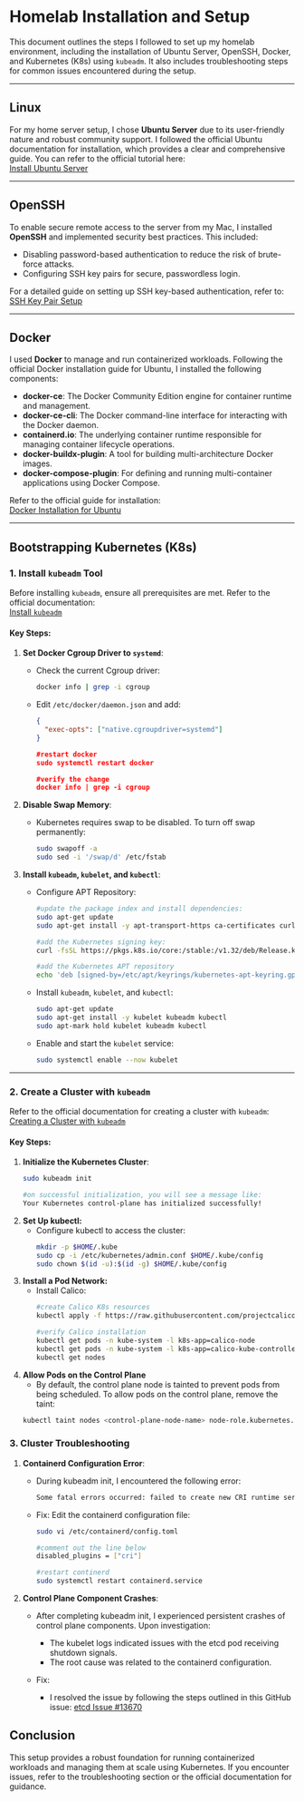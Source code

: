 # Homelab Installation and Setup

This document outlines the steps I followed to set up my homelab environment, including the installation of Ubuntu Server, OpenSSH, Docker, and Kubernetes (K8s) using `kubeadm`. It also includes troubleshooting steps for common issues encountered during the setup.

---

## **Linux**
For my home server setup, I chose **Ubuntu Server** due to its user-friendly nature and robust community support. I followed the official Ubuntu documentation for installation, which provides a clear and comprehensive guide. You can refer to the official tutorial here:  
[Install Ubuntu Server](https://ubuntu.com/tutorials/install-ubuntu-server#1-overview)

---

## **OpenSSH**
To enable secure remote access to the server from my Mac, I installed **OpenSSH** and implemented security best practices. This included:
- Disabling password-based authentication to reduce the risk of brute-force attacks.
- Configuring SSH key pairs for secure, passwordless login.

For a detailed guide on setting up SSH key-based authentication, refer to:  
[SSH Key Pair Setup](https://www.digitalocean.com/community/tutorials/how-to-configure-ssh-key-based-authentication-on-a-linux-server)

---

## **Docker**
I used **Docker** to manage and run containerized workloads. Following the official Docker installation guide for Ubuntu, I installed the following components:
- **docker-ce**: The Docker Community Edition engine for container runtime and management.
- **docker-ce-cli**: The Docker command-line interface for interacting with the Docker daemon.
- **containerd.io**: The underlying container runtime responsible for managing container lifecycle operations.
- **docker-buildx-plugin**: A tool for building multi-architecture Docker images.
- **docker-compose-plugin**: For defining and running multi-container applications using Docker Compose.

Refer to the official guide for installation:  
[Docker Installation for Ubuntu](https://docs.docker.com/engine/install/ubuntu/)

---

## **Bootstrapping Kubernetes (K8s)**

### **1. Install `kubeadm` Tool**
Before installing `kubeadm`, ensure all prerequisites are met. Refer to the official documentation:  
[Install `kubeadm`](https://kubernetes.io/docs/setup/production-environment/tools/kubeadm/install-kubeadm/)

#### **Key Steps:**
1. **Set Docker Cgroup Driver to `systemd`**:
   - Check the current Cgroup driver:
     ```bash
     docker info | grep -i cgroup
     ```
   - Edit `/etc/docker/daemon.json` and add:
     ```json
     {
       "exec-opts": ["native.cgroupdriver=systemd"]
     }

     #restart docker
     sudo systemctl restart docker

     #verify the change
     docker info | grep -i cgroup
     ```

2. **Disable Swap Memory**:
   - Kubernetes requires swap to be disabled. To turn off swap permanently:
     ```bash
     sudo swapoff -a
     sudo sed -i '/swap/d' /etc/fstab
     ```

3. **Install `kubeadm`, `kubelet`, and `kubectl`**:
   - Configure APT Repository: 
     ```bash
     #update the package index and install dependencies:
     sudo apt-get update
     sudo apt-get install -y apt-transport-https ca-certificates curl gpg

     #add the Kubernetes signing key:
     curl -fsSL https://pkgs.k8s.io/core:/stable:/v1.32/deb/Release.key | sudo gpg --dearmor -o /etc/apt/keyrings/kubernetes-apt-keyring.gpg

     #add the Kubernetes APT repository
     echo 'deb [signed-by=/etc/apt/keyrings/kubernetes-apt-keyring.gpg] https://pkgs.k8s.io/core:/stable:/v1.32/deb/ /' | sudo tee /etc/apt/sources.list.d/kubernetes.list
     ```

   - Install `kubeadm`, `kubelet`, and `kubectl`:
     ```bash
     sudo apt-get update
     sudo apt-get install -y kubelet kubeadm kubectl
     sudo apt-mark hold kubelet kubeadm kubectl
     ```
   - Enable and start the `kubelet` service:
     ```bash
     sudo systemctl enable --now kubelet
     ```

---

### **2. Create a Cluster with `kubeadm`**
Refer to the official documentation for creating a cluster with `kubeadm`:  
[Creating a Cluster with `kubeadm`](https://kubernetes.io/docs/setup/production-environment/tools/kubeadm/create-cluster-kubeadm/)

#### **Key Steps:**
1. **Initialize the Kubernetes Cluster**:
    ```bash
    sudo kubeadm init

    #on successful initialization, you will see a message like:
    Your Kubernetes control-plane has initialized successfully!
    ```
2. **Set Up kubectl:**
   - Configure kubectl to access the cluster:
     ```bash
     mkdir -p $HOME/.kube
     sudo cp -i /etc/kubernetes/admin.conf $HOME/.kube/config
     sudo chown $(id -u):$(id -g) $HOME/.kube/config
     ```
3. **Install a Pod Network:**
   - Install Calico:
     ```bash
     #create Calico K8s resources
     kubectl apply -f https://raw.githubusercontent.com/projectcalico/calico/v3.26.1/manifests/calico.yaml

     #verify Calico installation
     kubectl get pods -n kube-system -l k8s-app=calico-node
     kubectl get pods -n kube-system -l k8s-app=calico-kube-controllers
     kubectl get nodes
     ```
4. **Allow Pods on the Control Plane**
   - By default, the control plane node is tainted to prevent pods from being scheduled. To allow pods on the control plane, remove the taint:
   ```bash
   kubectl taint nodes <control-plane-node-name> node-role.kubernetes.io/control-plane:NoSchedule-
   ```

### **3. Cluster Troubleshooting**
1. **Containerd Configuration Error**:
   - During kubeadm init, I encountered the following error:
     ```bash
     Some fatal errors occurred: failed to create new CRI runtime service: validate service connection: validate CRI v1 runtime API for endpoint "unix:///var/run/containerd/containerd.sock": rpc error: code = Unimplemented desc = unknown service runtime.v1.RuntimeService
     ```
   - Fix:
     Edit the containerd configuration file:
     ```bash
     sudo vi /etc/containerd/config.toml 

     #comment out the line below
     disabled_plugins = ["cri"]

     #restart continerd
     sudo systemctl restart containerd.service
     ```

2. **Control Plane Component Crashes**:
   - After completing kubeadm init, I experienced persistent crashes of control plane components. Upon investigation:
        - The kubelet logs indicated issues with the etcd pod receiving shutdown signals.
        - The root cause was related to the containerd configuration.

   - Fix:
        - I resolved the issue by following the steps outlined in this GitHub issue: [etcd Issue #13670](https://github.com/etcd-io/etcd/issues/13670)

## Conclusion
This setup provides a robust foundation for running containerized workloads and managing them at scale using Kubernetes. If you encounter issues, refer to the troubleshooting section or the official documentation for guidance.
